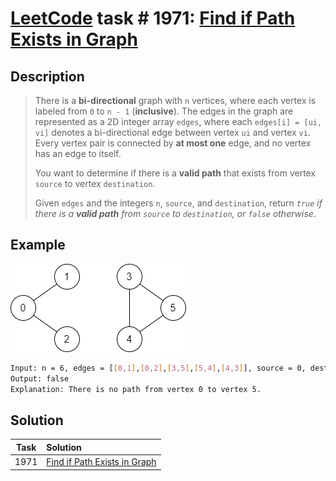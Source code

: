 # [LeetCode][leetcode] task # 1971: [Find if Path Exists in Graph][task]

Description
-----------

> There is a **bi-directional** graph with `n` vertices, where each vertex is labeled from `0` to `n - 1` (**inclusive**).
> The edges in the graph are represented as a 2D integer array `edges`,
> where each `edges[i] = [ui, vi]` denotes a bi-directional edge between vertex `ui` and vertex `vi`.
> Every vertex pair is connected by **at most one** edge, and no vertex has an edge to itself.
> 
> You want to determine if there is a **valid path** that exists from vertex `source` to vertex `destination`.
> 
> Given `edges` and the integers `n`, `source`, and `destination`,
> return _`true` if there is a **valid path** from `source` to `destination`, or `false` otherwise_.

Example
-------

![graph.png](image/graph.png)

```sh
Input: n = 6, edges = [[0,1],[0,2],[3,5],[5,4],[4,3]], source = 0, destination = 5
Output: false
Explanation: There is no path from vertex 0 to vertex 5.
```

Solution
--------

| Task | Solution                                 |
|:----:|:-----------------------------------------|
| 1971 | [Find if Path Exists in Graph][solution] |


[leetcode]: <http://leetcode.com/>
[task]: <https://leetcode.com/problems/find-if-path-exists-in-graph/>
[solution]: <https://github.com/wellaxis/praxis-leetcode/blob/main/src/main/java/com/witalis/praxis/leetcode/task/h20/p1971/option/Practice.java>
